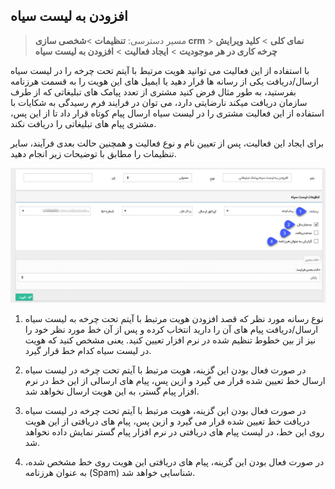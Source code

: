 ﻿## افزودن به لیست سیاه

> مسیر دسترسی:  **تنظیمات** >**شخصی سازی crm** > **نمای کلی** > **کلید ویرایش چرخه کاری در هر موجودیت** > **ایجاد فعالیت** > **افزودن به لیست سیاه**

با استفاده از این فعالیت می توانید هویت مرتبط با آیتم تحت چرخه را در لیست سیاه ارسال/دریافت یکی از رسانه ها قرار دهید یا ایمیل های این هویت را به قسمت هرزنامه بفرستید، به طور مثال فرض کنید مشتری از تعدد پیامک های تبلیغاتی که از طرف سازمان دریافت میکند نارضایتی دارد، می توان در فرایند فرم رسیدگی به شکایات با استفاده از این فعالیت مشتری را در لیست سیاه ارسال پیام کوتاه قرار داد تا از این پس، مشتری پیام های تبلیغاتی را دریافت نکند.

برای ایجاد این فعالیت، پس از تعیین نام و نوع فعالیت و همچنین حالت بعدی فرآیند، سایر تنظیمات را مطابق با توضیحات زیر انجام دهید.

![](AddtoBlackList.png)

1. نوع رسانه مورد نظر که قصد افزودن هویت مرتبط با آیتم تحت چرخه به لیست سیاه ارسال/دریافت پیام های آن را دارید انتخاب کرده و پس از آن خط مورد نظر خود را نیز از بین خطوط تنظیم شده در نرم افزار تعیین کنید. یعنی مشخص کنید که هویت در لیست سیاه کدام خط قرار گیرد.

2. در صورت فعال بودن این گزینه، هویت مرتبط با آیتم تحت چرخه در لیست سیاه ارسال خط تعیین شده قرار می گیرد و ازین پس، پیام های ارسالی از این خط در نرم افزار پیام گستر، به این هویت ارسال نخواهد شد.

3. در صورت فعال بودن این گزینه، هویت مرتبط با آیتم تحت چرخه در لیست سیاه دریافت خط تعیین شده قرار می گیرد و ازین پس، پیام های دریافتی از این هویت روی این خط، در لیست پیام های دریافتی در نرم افزار پیام گستر نمایش داده نخواهد شد.

4. در صورت فعال بودن این گزینه، پیام های دریافتی این هویت روی خط مشخص شده، به عنوان هرزنامه (Spam) شناسایی خواهد شد.

